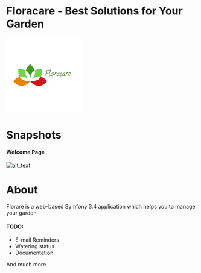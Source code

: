 Floracare - Best Solutions for Your Garden
=========

![alt text](https://github.com/pskowronek90/garden/blob/master/web/css/images/logo.png?raw=true)

Snapshots
=========

<h4>Welcome Page</h4>

![alt_text](https://preview.ibb.co/n7Pypc/Zrzut_ekranu_2018_03_20_o_10_19_07.png)

About
=========

<p>Florare is a web-based Symfony 3.4 application which helps you to manage your garden</p>

<h4>TODO:</h4>
<ul>
<li>E-mail Reminders</li>
<li>Watering status</li>
<li>Documentation</li>
</ul>
And much more







